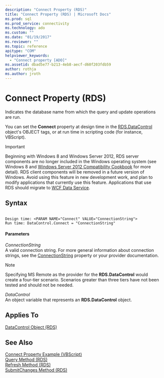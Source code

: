 ```yaml
---
description: "Connect Property (RDS)"
title: "Connect Property (RDS) | Microsoft Docs"
ms.prod: sql
ms.prod_service: connectivity
ms.technology: ado
ms.custom: ""
ms.date: "01/19/2017"
ms.reviewer: ""
ms.topic: reference
apitype: "COM"
helpviewer_keywords: 
  - "Connect property [ADO]"
ms.assetid: dbad5e77-b213-4eb8-aecf-d60f203fdb59
author: rothja
ms.author: jroth
---
```

# Connect Property (RDS)
Indicates the database name from which the query and update operations are run.  
  
 You can set the **Connect** property at design time in the [RDS.DataControl](./datacontrol-object-rds.md) object's OBJECT tags, or at run time in scripting code (for instance, VBScript).  
  
> [!IMPORTANT]
>  Beginning with Windows 8 and Windows Server 2012, RDS server components are no longer included in the Windows operating system (see Windows 8 and [Windows Server 2012 Compatibility Cookbook](https://www.microsoft.com/download/details.aspx?id=27416) for more detail). RDS client components will be removed in a future version of Windows. Avoid using this feature in new development work, and plan to modify applications that currently use this feature. Applications that use RDS should migrate to [WCF Data Service](/dotnet/framework/wcf/).  
  
## Syntax  
  
```  
  
Design time: <PARAM NAME="Connect" VALUE="ConnectionString">  
Run time: DataControl.Connect = "ConnectionString"  
```  
  
#### Parameters  
 *ConnectionString*  
 A valid connection string. For more general information about connection strings, see the [ConnectionString](../ado-api/connectionstring-property-ado.md) property or your provider documentation.  
  
> [!NOTE]
>  Specifying MS Remote as the provider for the **RDS.DataControl** would create a four-tier scenario. Scenarios greater than three tiers have not been tested and should not be needed.  
  
 *DataControl*  
 An object variable that represents an **RDS.DataControl** object.  
  
## Applies To  
 [DataControl Object (RDS)](./datacontrol-object-rds.md)  
  
## See Also  
 [Connect Property Example (VBScript)](./connect-property-example-vbscript.md)   
 [Query Method (RDS)](./query-method-rds.md)   
 [Refresh Method (RDS)](./refresh-method-rds.md)   
 [SubmitChanges Method (RDS)](./submitchanges-method-rds.md)